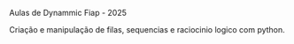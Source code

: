 Aulas de Dynammic Fiap - 2025

Criação e manipulação de filas, sequencias e raciocinio logico com python.